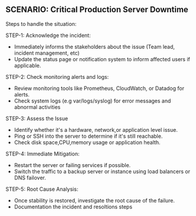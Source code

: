 ## SCENARIO: Critical Production Server Downtime

Steps to handle the situation:

STEP-1: Acknowledge the incident:
- Immediately informs the stakeholders about the issue (Team lead, incident management, etc)
- Update the status page or notification system to inform affected users if applicable.

STEP-2:  Check monitoring alerts and logs:
- Review monitoring tools like Prometheus, CloudWatch, or Datadog for alerts.
- Check system logs (e.g var/logs/syslog) for error messages and abnormal activities

STEP-3: Assess the Issue
- Identify whether it's a hardware, network,or application level issue.
- Ping or SSH into the server to determine if it's still reachable.
- Check disk space,CPU,memory usage or application health.

STEP-4: Immediate Mitigation:
- Restart the server or failing services if possible.
- Switch the traffic to a backup server  or instance using load balancers or DNS failover.

STEP-5: Root Cause Analysis:
- Once stability is restored, investigate the root cause of the failure.
- Documentation the incident and resoltions steps   

